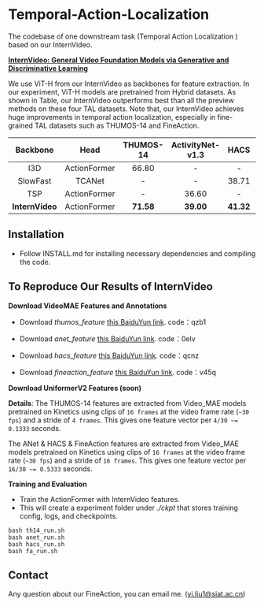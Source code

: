 # Temporal-Action-Localization
The codebase  of  one downstream task (Temporal Action Localization ) based on our InternVideo.

 [**InternVideo: General Video Foundation Models via Generative and Discriminative Learning**](https://arxiv.org/abs/2212.03191) 

We use ViT-H from our InternVideo as backbones for feature extraction. In our experiment, ViT-H models are pretrained from Hybrid datasets. 
As shown in Table, our InternVideo outperforms best than all the preview methods on these four TAL datasets. 
Note that, our InternVideo achieves huge improvements in temporal action localization, especially in fine-grained TAL datasets such as THUMOS-14 and FineAction.

|Backbone | Head | THUMOS-14 | ActivityNet-v1.3 | HACS | FineAction | 
|:----:|:-----:|:----------------:|:-------:|:-------:|:-------:|
|I3D | ActionFormer | 66.80 |-| - |13.24|
|SlowFast | TCANet | - | - | 38.71 | - |
|TSP | ActionFormer | - | 36.60 | - | - |
|**InternVideo** | ActionFormer | **71.58** | **39.00** | **41.32** | **17.57** |




## Installation
* Follow INSTALL.md for installing necessary dependencies and compiling the code.



## To Reproduce Our Results of InternVideo
**Download VideoMAE Features and Annotations**
* Download *thumos_feature* [this BaiduYun link](https://pan.baidu.com/s/1IVcnPWsZyF6rHEPkSzH5Bw). code：qzb1 
<!-- * The file includes VideoMAE features, action annotations in json format (similar to ActivityNet annotation format), and external classification scores. -->
  

* Download *anet_feature* [this BaiduYun link](https://pan.baidu.com/s/1Vjvnesm7WCGHwjrqQWNVDg). code：0elv 
<!-- * The file includes VideoMAE features, action annotations in json format (similar to ActivityNet annotation format), and external classification scores. -->



* Download *hacs_feature* [this BaiduYun link](https://pan.baidu.com/s/1j6GABMj0tY1OUxU2xzyB6g). code：qcnz
<!-- * The file includes VideoMAE features, action annotations in json format (similar to ActivityNet annotation format), and external classification scores. -->



* Download *fineaction_feature* [this BaiduYun link](https://pan.baidu.com/s/1P5QQMuxcPiE2tn4ojQW7pA). code：v45q 
<!-- * The file includes VideoMAE features, action annotations in json format (similar to ActivityNet annotation format), and external classification scores. -->


**Download UniformerV2 Features (soon)**

**Details**: 
The THUMOS-14 features are extracted from Video_MAE models pretrained on Kinetics using clips of `16 frames` at the video frame rate (`~30 fps`) and a stride of `4 frames`. This gives one feature vector per `4/30 ~= 0.1333` seconds.

The ANet & HACS & FineAction features are extracted from Video_MAE models pretrained on Kinetics using clips of `16 frames` at the video frame rate (`~30 fps`) and a stride of `16 frames`. This gives one feature vector per `16/30 ~= 0.5333` seconds.

<!-- The HACS features are extracted from Video_MAE models pretrained on Kinetics using clips of `16 frames` at the video frame rate (`~30 fps`) and a stride of `16 frames`. This gives one feature vector per `16/30 ~= 0.5333` seconds.

The FineAction features are extracted from Video_MAE models pretrained on Kinetics using clips of `16 frames` at the video frame rate (`~30 fps`) and a stride of `16 frames`. This gives one feature vector per `16/30 ~= 0.5333` seconds. -->



**Training and Evaluation**
* Train the ActionFormer with InternVideo features. 
* This will create a experiment folder under *./ckpt* that stores training config, logs, and checkpoints.
```shell
bash th14_run.sh
bash anet_run.sh
bash hacs_run.sh
bash fa_run.sh
```




##  Contact 

Any question about our FineAction, you can email me. (yi.liu1@siat.ac.cn)